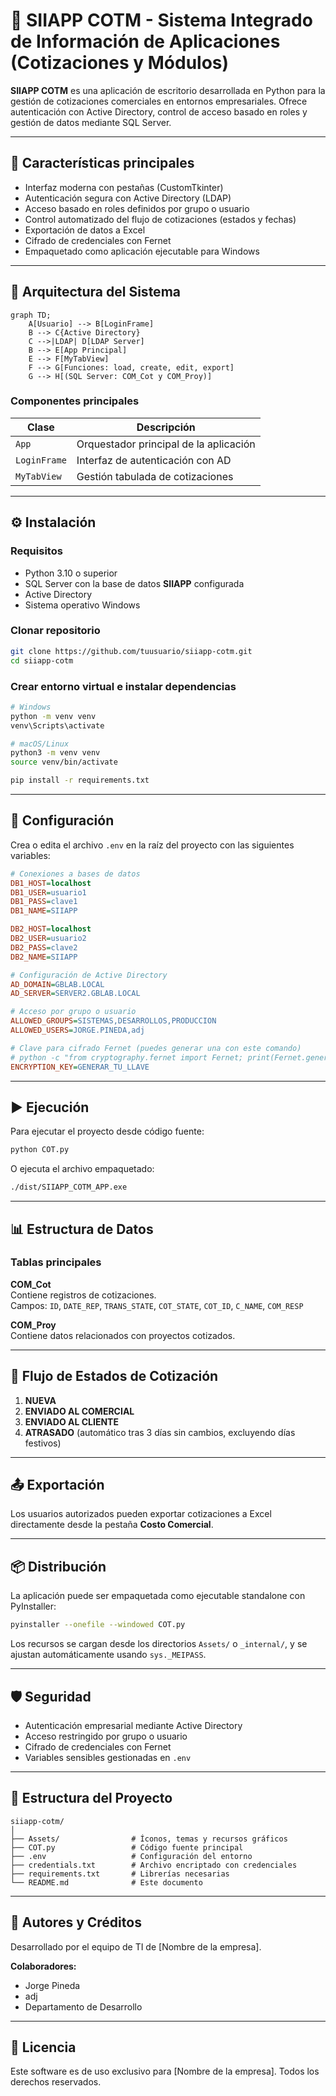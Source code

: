 # 🧾 SIIAPP COTM - Sistema Integrado de Información de Aplicaciones (Cotizaciones y Módulos)

**SIIAPP COTM** es una aplicación de escritorio desarrollada en Python para la gestión de cotizaciones comerciales en entornos empresariales. Ofrece autenticación con Active Directory, control de acceso basado en roles y gestión de datos mediante SQL Server.

---

## 📌 Características principales

- Interfaz moderna con pestañas (CustomTkinter)
- Autenticación segura con Active Directory (LDAP)
- Acceso basado en roles definidos por grupo o usuario
- Control automatizado del flujo de cotizaciones (estados y fechas)
- Exportación de datos a Excel
- Cifrado de credenciales con Fernet
- Empaquetado como aplicación ejecutable para Windows

---

## 🧱 Arquitectura del Sistema

```mermaid
graph TD;
    A[Usuario] --> B[LoginFrame]
    B --> C{Active Directory}
    C -->|LDAP| D[LDAP Server]
    B --> E[App Principal]
    E --> F[MyTabView]
    F --> G[Funciones: load, create, edit, export]
    G --> H[(SQL Server: COM_Cot y COM_Proy)]
```

### Componentes principales

| Clase         | Descripción                              |
|---------------|------------------------------------------|
| `App`         | Orquestador principal de la aplicación   |
| `LoginFrame`  | Interfaz de autenticación con AD         |
| `MyTabView`   | Gestión tabulada de cotizaciones         |

---

## ⚙️ Instalación

### Requisitos

- Python 3.10 o superior  
- SQL Server con la base de datos **SIIAPP** configurada  
- Active Directory  
- Sistema operativo Windows  

### Clonar repositorio

```bash
git clone https://github.com/tuusuario/siiapp-cotm.git
cd siiapp-cotm
```

### Crear entorno virtual e instalar dependencias

```bash
# Windows
python -m venv venv
venv\Scripts\activate

# macOS/Linux
python3 -m venv venv
source venv/bin/activate

pip install -r requirements.txt
```

---

## 🔐 Configuración

Crea o edita el archivo `.env` en la raíz del proyecto con las siguientes variables:

```ini
# Conexiones a bases de datos
DB1_HOST=localhost
DB1_USER=usuario1
DB1_PASS=clave1
DB1_NAME=SIIAPP

DB2_HOST=localhost
DB2_USER=usuario2
DB2_PASS=clave2
DB2_NAME=SIIAPP

# Configuración de Active Directory
AD_DOMAIN=GBLAB.LOCAL
AD_SERVER=SERVER2.GBLAB.LOCAL

# Acceso por grupo o usuario
ALLOWED_GROUPS=SISTEMAS,DESARROLLOS,PRODUCCION
ALLOWED_USERS=JORGE.PINEDA,adj

# Clave para cifrado Fernet (puedes generar una con este comando)
# python -c "from cryptography.fernet import Fernet; print(Fernet.generate_key().decode())"
ENCRYPTION_KEY=GENERAR_TU_LLAVE
```

---

## ▶️ Ejecución

Para ejecutar el proyecto desde código fuente:

```bash
python COT.py
```

O ejecuta el archivo empaquetado:

```bash
./dist/SIIAPP_COTM_APP.exe
```

---

## 📊 Estructura de Datos

### Tablas principales

**COM_Cot**  
Contiene registros de cotizaciones.  
Campos: `ID`, `DATE_REP`, `TRANS_STATE`, `COT_STATE`, `COT_ID`, `C_NAME`, `COM_RESP`

**COM_Proy**  
Contiene datos relacionados con proyectos cotizados.

---

## 🔄 Flujo de Estados de Cotización

1. **NUEVA**
2. **ENVIADO AL COMERCIAL**
3. **ENVIADO AL CLIENTE**
4. **ATRASADO** (automático tras 3 días sin cambios, excluyendo días festivos)

---

## 📤 Exportación

Los usuarios autorizados pueden exportar cotizaciones a Excel directamente desde la pestaña **Costo Comercial**.

---

## 📦 Distribución

La aplicación puede ser empaquetada como ejecutable standalone con PyInstaller:

```bash
pyinstaller --onefile --windowed COT.py
```

Los recursos se cargan desde los directorios `Assets/` o `_internal/`, y se ajustan automáticamente usando `sys._MEIPASS`.

---

## 🛡️ Seguridad

- Autenticación empresarial mediante Active Directory  
- Acceso restringido por grupo o usuario  
- Cifrado de credenciales con Fernet  
- Variables sensibles gestionadas en `.env`

---

## 📁 Estructura del Proyecto

```
siiapp-cotm/
│
├── Assets/                # Íconos, temas y recursos gráficos
├── COT.py                 # Código fuente principal
├── .env                   # Configuración del entorno
├── credentials.txt        # Archivo encriptado con credenciales
├── requirements.txt       # Librerías necesarias
└── README.md              # Este documento
```

---

## 👥 Autores y Créditos

Desarrollado por el equipo de TI de [Nombre de la empresa].

**Colaboradores:**
- Jorge Pineda  
- adj  
- Departamento de Desarrollo  

---

## 📄 Licencia

Este software es de uso exclusivo para [Nombre de la empresa]. Todos los derechos reservados.
